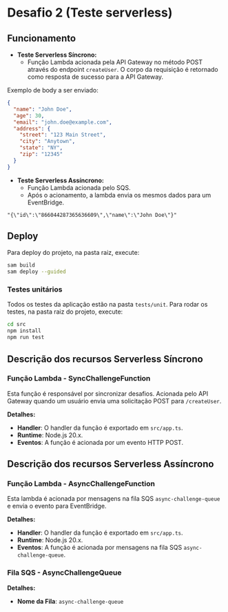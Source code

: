 # Desafio 2 (Teste serverless)

## Funcionamento

- **Teste Serverless Síncrono:**
  - Função Lambda acionada pela API Gateway no método POST através do endpoint `createUser`. O corpo da requisição é retornado como resposta de sucesso para a API Gateway.

Exemplo de body a ser enviado: 

```json
{
  "name": "John Doe",
  "age": 30,
  "email": "john.doe@example.com",
  "address": {
    "street": "123 Main Street",
    "city": "Anytown",
    "state": "NY",
    "zip": "12345"
  }
}
```

- **Teste Serverless Assíncrono:**
  - Função Lambda acionada pelo SQS.
  - Após o acionamento, a lambda envia os mesmos dados para um EventBridge.


```
"{\"id\":\"866044287365636609\",\"name\":\"John Doe\"}"
```

## Deploy
Para deploy do projeto, na pasta raiz, execute:

```bash
sam build
sam deploy --guided
```

### Testes unitários
Todos os testes da aplicação estão na pasta `tests/unit`.
Para rodar os testes, na pasta raiz do projeto, execute:

```bash
cd src
npm install
npm run test
```

## Descrição dos recursos Serverless Síncrono

### Função Lambda - SyncChallengeFunction

Esta função é responsável por sincronizar desafios. Acionada pelo API Gateway quando um usuário envia uma solicitação POST para `/createUser`.

**Detalhes:**
- **Handler**: O handler da função é exportado em `src/app.ts`.
- **Runtime**: Node.js 20.x.
- **Eventos**: A função é acionada por um evento HTTP POST.




## Descrição dos recursos Serverless Assíncrono


### Função Lambda - AsyncChallengeFunction

Esta lambda é acionada por mensagens na fila SQS `async-challenge-queue` e envia o evento para EventBridge.

**Detalhes:**
- **Handler**: O handler da função é exportado em `src/app.ts`.
- **Runtime**: Node.js 20.x.
- **Eventos**: A função é acionada por mensagens na fila SQS `async-challenge-queue`.

### Fila SQS - AsyncChallengeQueue

**Detalhes:**
- **Nome da Fila**: `async-challenge-queue`
